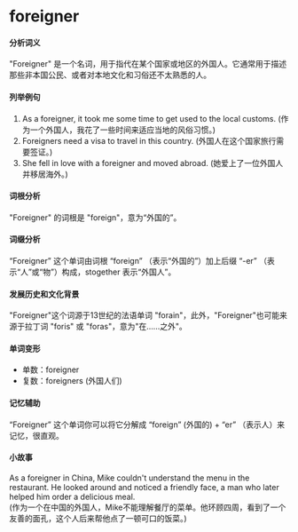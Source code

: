 # foreigner

#### 分析词义

  

"Foreigner" 是一个名词，用于指代在某个国家或地区的外国人。它通常用于描述那些非本国公民、或者对本地文化和习俗还不太熟悉的人。

  

#### 列举例句

  

1.  As a foreigner, it took me some time to get used to the local customs. (作为一个外国人，我花了一些时间来适应当地的风俗习惯。)
2.  Foreigners need a visa to travel in this country. (外国人在这个国家旅行需要签证。)
3.  She fell in love with a foreigner and moved abroad. (她爱上了一位外国人并移居海外。)

  

#### 词根分析

  

"Foreigner" 的词根是 "foreign"，意为“外国的”。

  

#### 词缀分析

  

“Foreigner” 这个单词由词根 “foreign” （表示“外国的”）加上后缀 “-er” （表示“人”或“物”）构成，stogether 表示“外国人”。

  

#### 发展历史和文化背景

  

"Foreigner"这个词源于13世纪的法语单词 "forain"，此外，"Foreigner"也可能来源于拉丁词 "foris" 或 "foras"，意为"在……之外"。

  

#### 单词变形

  

*   单数：foreigner
*   复数：foreigners (外国人们)

  

#### 记忆辅助

  

“Foreigner” 这个单词你可以将它分解成 “foreign” (外国的) + “er” （表示人）来记忆，很直观。

  

#### 小故事

  

As a foreigner in China, Mike couldn't understand the menu in the restaurant. He looked around and noticed a friendly face, a man who later helped him order a delicious meal.  
(作为一个在中国的外国人，Mike不能理解餐厅的菜单。他环顾四周，看到了一个友善的面孔，这个人后来帮他点了一顿可口的饭菜。)
